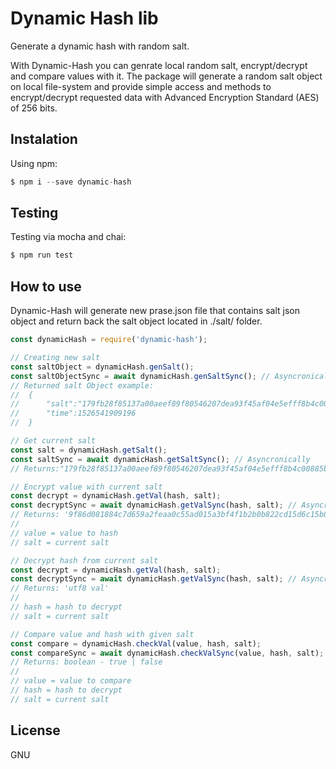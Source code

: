 # Dynamic Hash lib
Generate a dynamic hash with random salt.

With Dynamic-Hash you can genrate local random salt, encrypt/decrypt and compare values with it.
The package will generate a random salt object on local file-system and provide simple access and methods to encrypt/decrypt requested data with Advanced Encryption Standard (AES) of 256 bits.


## Instalation
Using npm:
```javascript
$ npm i --save dynamic-hash 
```

## Testing
Testing via mocha and chai:
```javascript
$ npm run test
```

## How to use
Dynamic-Hash will generate new prase.json file that contains salt json object and return back the salt object located in ./salt/ folder.
```javascript
const dynamicHash = require('dynamic-hash');

// Creating new salt
const saltObject = dynamicHash.genSalt();
const saltObjectSync = await dynamicHash.genSaltSync(); // Asyncronically
// Returned salt Object example: 
//  { 
//      "salt":"179fb28f85137a00aeef89f80546207dea93f45af04e5efff8b4c00885b827d3", 
//      "time":1526541909196 
//  }

// Get current salt
const salt = dynamicHash.getSalt();
const saltSync = await dynamicHash.getSaltSync(); // Asyncronically
// Returns:"179fb28f85137a00aeef89f80546207dea93f45af04e5efff8b4c00885b827d3"

// Encrypt value with current salt
const decrypt = dynamicHash.getVal(hash, salt);
const decryptSync = await dynamicHash.getValSync(hash, salt); // Asyncronically
// Returns: '9f86d081884c7d659a2feaa0c55ad015a3bf4f1b2b0b822cd15d6c15b0f00a08'
// 
// value = value to hash
// salt = current salt

// Decrypt hash from current salt
const decrypt = dynamicHash.getVal(hash, salt);
const decryptSync = await dynamicHash.getValSync(hash, salt); // Asyncronically
// Returns: 'utf8 val'
// 
// hash = hash to decrypt
// salt = current salt

// Compare value and hash with given salt
const compare = dynamicHash.checkVal(value, hash, salt);
const compareSync = await dynamicHash.checkValSync(value, hash, salt); // Asyncronically
// Returns: boolean - true | false
// 
// value = value to compare
// hash = hash to decrypt
// salt = current salt   
```

## License
GNU